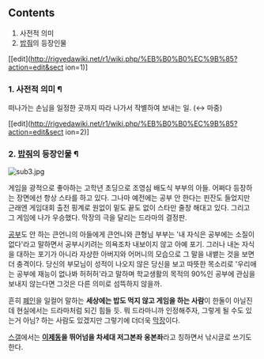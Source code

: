 ## Contents

    

1. 사전적 의미 
2. [밥줘](%EB%B0%A5%EC%A4%98.md)의 등장인물 

[[edit](http://rigvedawiki.net/r1/wiki.php/%EB%B0%B0%EC%9B%85?action=edit&sect
ion=1)]

### 1. 사전적 의미 ¶

떠나가는 손님을 일정한 곳까지 따라 나가서 작별하여 보내는 일. (↔ 마중)

  

[[edit](http://rigvedawiki.net/r1/wiki.php/%EB%B0%B0%EC%9B%85?action=edit&sect
ion=2)]

### 2. [밥줘](%EB%B0%A5%EC%A4%98.md)의 등장인물 ¶

![sub3.jpg](//rv.wkcdn.net/http://rigvedawiki.net/r1/pds/sub3.jpg)

  
게임을 광적으로 좋아하는 고학년 초딩으로 조영심 배도식 부부의 아들. 어쩌다 등장하는 장면에선 항상 스타를 하고 있다. 그나마 예전에는 공부
안 한다는 핀잔도 들었지만 근래엔 게임대회 출전 핑계로 원없이 밑도 끝도 없이 스타만 줄창 해대고 있다. 그리고 그 게임에 나가 우승했다.
막장의 극을 달리는 드라마의 결정판.

  

[공부](%EA%B3%B5%EB%B6%80.md)도 안 하는 큰언니의 아들에게 큰언니와 큰형님 부부는 '내 자식은 공부에는 소질이
없다'라고 말하면서 공부시키려는 의욕조차 내보이지 않고 아예 포기. 그러나 내논 자식을 대하는 포기가 아니라 자상한 아버지와 어머니의
모습으로 그 말을 내뱉는 것을 보면 더 충격이다. 당신의 부모님이 성적이 나오지 않은 당신을 보고 따뜻한 목소리로 '우리애는 공부에 재능이
없나봐 허허허'라고 말하며 학교생활의 목적의 90%인 공부에 관심을 보내지 않는다면 그것은 다른 의미로 섬뜩하지 않을까.

  

흔히 [폐인](%ED%8F%90%EC%9D%B8.md)을 일컬어 말하는 **세상에는 밥도 먹지 않고 게임을 하는 사람**이 한둘이
아닐진데 현실에서는 드라마처럼 되긴 힘들 듯. 뭐 드라마니까 인정해주자, 그렇게 될 수도 있는거 아님? 하는 사람도 있겠지만 그렇기에 더더욱
[막장](%EB%A7%89%EC%9E%A5.md)이다.

  

[스갤](%EC%8A%A4%EA%B0%A4.md)에서는 **[이제동](%EC%9D%B4%EC%A0%9C%EB%8F%99.md)을
뛰어넘을 차세대 저그본좌 웅본좌**라고 칭하면서 낚시글로 쓰기도 한다.

